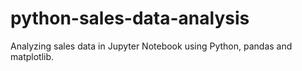 # python-sales-data-analysis
Analyzing sales data in Jupyter Notebook using Python, pandas and matplotlib.


